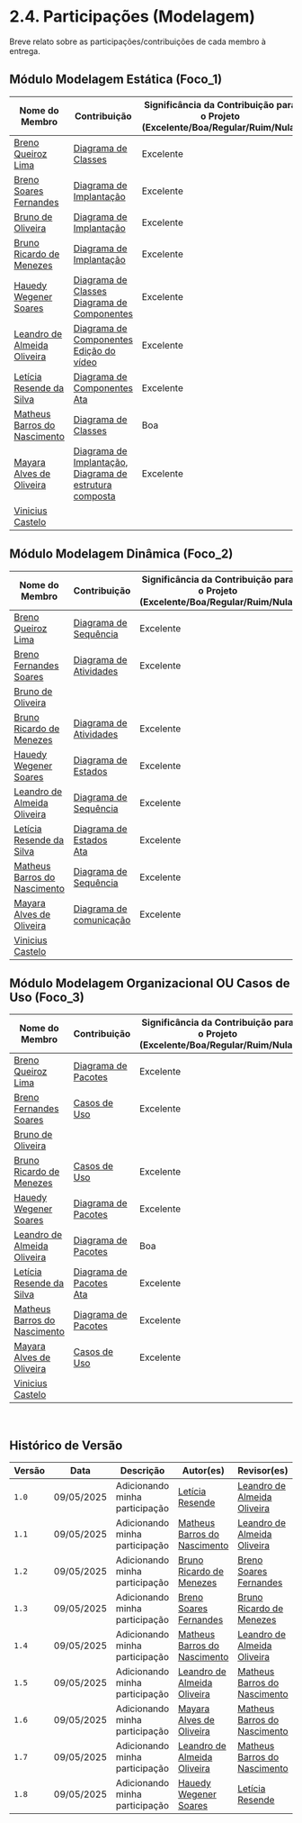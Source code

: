 # 2.4. Participações (Modelagem)

Breve relato sobre as participações/contribuições de cada membro à entrega. 

## Módulo Modelagem Estática (Foco_1)


| Nome do Membro                                                         | Contribuição                                             | Significância da Contribuição para o Projeto (Excelente/Boa/Regular/Ruim/Nula) |
| ---------------------------------------------------------------------- | -------------------------------------------------------- | ------------------------------------------------------------------------------ |
| [Breno Queiroz Lima](https://github.com/brenob6)   |   <a href="https://unbarqdsw2025-1-turma01.github.io/2025.1-T01-_G4_QuemFazNiver_GostaDe_Entrega_02/#/Modelagem/2.1.1.DiagramaClasse">Diagrama de Classes</a>      | Excelente |
| [Breno Soares Fernandes](https://github.com/brenofrds) | <a href="https://unbarqdsw2025-1-turma01.github.io/2025.1-T01-_G4_QuemFazNiver_GostaDe_Entrega_02/#/Modelagem/2.1.3.DiagramaImplantacao">Diagrama de Implantação</a> | Excelente |
| [Bruno de Oliveira](https://github.com/BrunoOLiveirax)  | <a href="https://unbarqdsw2025-1-turma01.github.io/2025.1-T01-_G4_QuemFazNiver_GostaDe_Entrega_02/#/Modelagem/2.1.3.DiagramaImplantacao">Diagrama de Implantação</a> | Excelente |
| [Bruno Ricardo de Menezes](https://github.com/EhOBruno) | <a href="https://unbarqdsw2025-1-turma01.github.io/2025.1-T01-_G4_QuemFazNiver_GostaDe_Entrega_02/#/Modelagem/2.1.3.DiagramaImplantacao">Diagrama de Implantação</a> | Excelente |
| [Hauedy Wegener Soares](https://github.com/HauedyWS)      | <a href="https://unbarqdsw2025-1-turma01.github.io/2025.1-T01-_G4_QuemFazNiver_GostaDe_Entrega_02/#/Modelagem/2.1.1.DiagramaClasse" target="_blank"> Diagrama de Classes <a/> <br/> <a href="https://unbarqdsw2025-1-turma01.github.io/2025.1-T01-_G4_QuemFazNiver_GostaDe_Entrega_02/#/Modelagem/2.1.2.DiagramaComponentes" target="_blank"> Diagrama de Componentes <a/> |    Excelente      |   
| [Leandro de Almeida Oliveira](https://github.com/leomitx10) | <a href="https://unbarqdsw2025-1-turma01.github.io/2025.1-T01-_G4_QuemFazNiver_GostaDe_Entrega_02/#/Modelagem/2.1.2.DiagramaComponentes">Diagrama de Componentes</a> <br> <a href="https://unbarqdsw2025-1-turma01.github.io/2025.1-T01-_G4_QuemFazNiver_GostaDe_Entrega_02/#/Modelagem/2.5.1.reuniao1">Edição do vídeo</a>   | Excelente |
| [Letícia Resende da Silva ](https://github.com/LeticiaResende23) |<a href="https://unbarqdsw2025-1-turma01.github.io/2025.1-T01-_G4_QuemFazNiver_GostaDe_Entrega_02/#/Modelagem/2.1.2.DiagramaComponentes">Diagrama de Componentes</a> <br> <a href="https://unbarqdsw2025-1-turma01.github.io/2025.1-T01-_G4_QuemFazNiver_GostaDe_Entrega_02/#/Modelagem/2.5.1.reuniao1">Ata</a>  | Excelente |
| [Matheus Barros do Nascimento](https://github.com/Ninja-Haiyai)      |  <a href="https://unbarqdsw2025-1-turma01.github.io/2025.1-T01-_G4_QuemFazNiver_GostaDe_Entrega_02/#/Modelagem/2.1.1.DiagramaClasse">Diagrama de Classes</a>      | Boa 
| [Mayara Alves de Oliveira](https://github.com/Mayara-tech)   |  <a href="https://unbarqdsw2025-1-turma01.github.io/2025.1-T01-_G4_QuemFazNiver_GostaDe_Entrega_02/#/Modelagem/2.1.3.DiagramaImplantacao">Diagrama de Implantação,</a>  <a href="https://unbarqdsw2025-1-turma01.github.io/2025.1-T01-_G4_QuemFazNiver_GostaDe_Entrega_02/#/Modelagem/2.5.2.DiagramaEstruturaComposta">Diagrama de estrutura composta</a>   |  Excelente |
| [Vinicius Castelo](https://github.com/Vini47)   |   |    |      


## Módulo Modelagem Dinâmica (Foco_2)

| Nome do Membro                                                         | Contribuição                                             | Significância da Contribuição para o Projeto (Excelente/Boa/Regular/Ruim/Nula) |
| ---------------------------------------------------------------------- | -------------------------------------------------------- | ------------------------------------------------------------------------------ |
| [Breno Queiroz Lima](https://github.com/brenob6)     |<a href="https://unbarqdsw2025-1-turma01.github.io/2025.1-T01-_G4_QuemFazNiver_GostaDe_Entrega_02/#/Modelagem/2.2.1.DiagramaSequencia">Diagrama de Sequência</a>      | Excelente   |
| [Breno Fernandes Soares](https://github.com/brenofrds) | <a href="https://unbarqdsw2025-1-turma01.github.io/2025.1-T01-_G4_QuemFazNiver_GostaDe_Entrega_02/#/Modelagem/2.2.2.DiagramaAtividades">Diagrama de Atividades</a> | Excelente |
| [Bruno de Oliveira](https://github.com/BrunoOLiveirax)  |   | |
| [Bruno Ricardo de Menezes](https://github.com/EhOBruno) | <a href="https://unbarqdsw2025-1-turma01.github.io/2025.1-T01-_G4_QuemFazNiver_GostaDe_Entrega_02/#/Modelagem/2.2.2.DiagramaAtividades">Diagrama de Atividades</a> | Excelente |
| [Hauedy Wegener Soares](https://github.com/HauedyWS)      | <a href="https://unbarqdsw2025-1-turma01.github.io/2025.1-T01-_G4_QuemFazNiver_GostaDe_Entrega_02/#/Modelagem/2.2.4.DiagramaEstados" target="_blank">Diagrama de Estados</a>  |     Excelente     |   
| [Leandro de Almeida Oliveira](https://github.com/leomitx10) |  <a href="https://unbarqdsw2025-1-turma01.github.io/2025.1-T01-_G4_QuemFazNiver_GostaDe_Entrega_02/#/Modelagem/2.2.1.DiagramaSequencia">Diagrama de Sequência</a>      | Excelente   |
| [Letícia Resende da Silva ](https://github.com/LeticiaResende23) | <a href="https://unbarqdsw2025-1-turma01.github.io/2025.1-T01-_G4_QuemFazNiver_GostaDe_Entrega_02/#/Modelagem/2.2.4.DiagramaEstados">Diagrama de Estados</a> <br> <a href="https://unbarqdsw2025-1-turma01.github.io/2025.1-T01-_G4_QuemFazNiver_GostaDe_Entrega_02/#/Modelagem/2.5.1.reuniao1">Ata</a>    | Excelente  |
| [Matheus Barros do Nascimento](https://github.com/Ninja-Haiyai)      |   <a href="https://unbarqdsw2025-1-turma01.github.io/2025.1-T01-_G4_QuemFazNiver_GostaDe_Entrega_02/#/Modelagem/2.2.1.DiagramaSequencia">Diagrama de Sequência</a>      | Excelente
| [Mayara Alves de Oliveira](https://github.com/Mayara-tech)   |  <a href="https://unbarqdsw2025-1-turma01.github.io/2025.1-T01-_G4_QuemFazNiver_GostaDe_Entrega_02/#/Modelagem/2.2.3.DiagramaComunicacao">Diagrama de comunicação</a>   | Excelente |
| [Vinicius Castelo](https://github.com/Vini47)   |   |    |    


## Módulo Modelagem Organizacional OU Casos de Uso (Foco_3)
| Nome do Membro                                                         | Contribuição                                             | Significância da Contribuição para o Projeto (Excelente/Boa/Regular/Ruim/Nula) |
| ---------------------------------------------------------------------- | -------------------------------------------------------- | ------------------------------------------------------------------------------ |
| [Breno Queiroz Lima](https://github.com/brenob6)   | <a href="https://unbarqdsw2025-1-turma01.github.io/2025.1-T01-_G4_QuemFazNiver_GostaDe_Entrega_02/#/Modelagem/2.3.1.DiagramaPacotes">Diagrama de Pacotes</a> |  Excelente    |
| [Breno Fernandes Soares](https://github.com/brenofrds) |  <a href="https://unbarqdsw2025-1-turma01.github.io/2025.1-T01-_G4_QuemFazNiver_GostaDe_Entrega_02/#/Modelagem/2.3.2.DiagramaCasosdeUso">Casos de Uso</a> | Excelente |
| [Bruno de Oliveira](https://github.com/BrunoOLiveirax)  |   | |
| [Bruno Ricardo de Menezes](https://github.com/EhOBruno) | <a href="https://unbarqdsw2025-1-turma01.github.io/2025.1-T01-_G4_QuemFazNiver_GostaDe_Entrega_02/#/Modelagem/2.3.2.DiagramaCasosdeUso">Casos de Uso</a> | Excelente |
| [Hauedy Wegener Soares](https://github.com/HauedyWS)      | <a href="https://unbarqdsw2025-1-turma01.github.io/2025.1-T01-_G4_QuemFazNiver_GostaDe_Entrega_02/#/Modelagem/2.3.1.DiagramaPacotes" target="_blank" >Diagrama de Pacotes</a> |    Excelente      |   
| [Leandro de Almeida Oliveira](https://github.com/leomitx10) | <a href="https://unbarqdsw2025-1-turma01.github.io/2025.1-T01-_G4_QuemFazNiver_GostaDe_Entrega_02/#/Modelagem/2.3.1.DiagramaPacotes">Diagrama de Pacotes</a> | Boa |
| [Letícia Resende da Silva ](https://github.com/LeticiaResende23) | <a href="https://unbarqdsw2025-1-turma01.github.io/2025.1-T01-_G4_QuemFazNiver_GostaDe_Entrega_02/#/Modelagem/2.3.1.DiagramaPacotes">Diagrama de Pacotes</a> <br> <a href="https://unbarqdsw2025-1-turma01.github.io/2025.1-T01-_G4_QuemFazNiver_GostaDe_Entrega_02/#/Modelagem/2.5.1.reuniao1">Ata</a>| Excelente  |
| [Matheus Barros do Nascimento](https://github.com/Ninja-Haiyai)      |   <a href="https://unbarqdsw2025-1-turma01.github.io/2025.1-T01-_G4_QuemFazNiver_GostaDe_Entrega_02/#/Modelagem/2.3.1.DiagramaPacotes">Diagrama de Pacotes</a> |  Excelente    |
| [Mayara Alves de Oliveira](https://github.com/Mayara-tech)   |   <a href="https://unbarqdsw2025-1-turma01.github.io/2025.1-T01-_G4_QuemFazNiver_GostaDe_Entrega_02/#/Modelagem/2.3.2.DiagramaCasosdeUso">Casos de Uso</a>  | Excelente |
| [Vinicius Castelo](https://github.com/Vini47)   |   |    |    


<br>

## **Histórico de Versão**

| Versão | Data | Descrição | Autor(es) | Revisor(es) |
| ------ | ---- | --------- | --------- | ---------- |
| `1.0`  | 09/05/2025 | Adicionando minha participação |[Letícia Resende](https://github.com/LeticiaResende23) |[Leandro de Almeida Oliveira](https://github.com/leomitx10)|
| `1.1`  | 09/05/2025 | Adicionando minha participação |[Matheus Barros do Nascimento](https://github.com/Ninja-Haiyai) |[Leandro de Almeida Oliveira](https://github.com/leomitx10)|
| `1.2`  | 09/05/2025 | Adicionando minha participação | [Bruno Ricardo de Menezes ](https://github.com/EhOBruno) | [Breno Soares Fernandes](https://github.com/brenofrds) |
| `1.3`  | 09/05/2025 | Adicionando minha participação | [Breno Soares Fernandes](https://github.com/brenofrds) | [Bruno Ricardo de Menezes ](https://github.com/EhOBruno) |
| `1.4`  | 09/05/2025 | Adicionando minha participação |[Matheus Barros do Nascimento](https://github.com/Ninja-Haiyai) |[Leandro de Almeida Oliveira](https://github.com/leomitx10)|
| `1.5`  | 09/05/2025 | Adicionando minha participação |[Leandro de Almeida Oliveira](https://github.com/leomitx10) | [Matheus Barros do Nascimento](https://github.com/Ninja-Haiyai) |
| `1.6`  | 09/05/2025 | Adicionando minha participação |[Mayara Alves de Oliveira](https://github.com/mayara-tech) | [Matheus Barros do Nascimento](https://github.com/Ninja-Haiyai) |
| `1.7`  | 09/05/2025 | Adicionando minha participação |[Leandro de Almeida Oliveira](https://github.com/leomitx10) | [Matheus Barros do Nascimento](https://github.com/Ninja-Haiyai) |
| `1.8`  | 09/05/2025 | Adicionando minha participação |[Hauedy Wegener Soares](https://github.com/HauedyWS) | [Letícia Resende](https://github.com/LeticiaResende23) |




